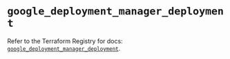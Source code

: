 # `google_deployment_manager_deployment`

Refer to the Terraform Registry for docs: [`google_deployment_manager_deployment`](https://registry.terraform.io/providers/hashicorp/google/6.4.0/docs/resources/deployment_manager_deployment).
